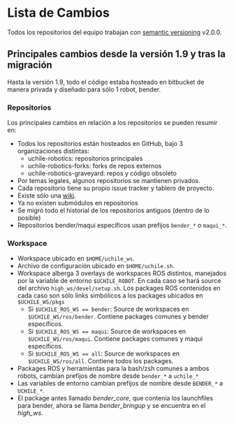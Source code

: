 # Lista de Cambios

Todos los repositorios del equipo trabajan con [semantic versioning](http://semver.org/) v2.0.0.

## Principales cambios desde la versión 1.9 y tras la migración

Hasta la versión 1.9, todo el código estaba hosteado en bitbucket de manera privada y diseñado para sólo 1 robot, bender.

### Repositorios

Los principales cambios en relación a los repositorios se pueden resumir en:

* Todos los repositorios están hosteados en GitHub, bajo 3 organizaciones distintas:
    - uchile-robotics: repositorios principales
    - uchile-robotics-forks: forks de repos externos
    - uchile-robotics-graveyard: repos y código obsoleto
* Por temas legales, algunos repositorios se mantienen privados.
* Cada repositorio tiene su propio issue tracker y tablero de proyecto.
* Existe sólo una [wiki](https://github.com/uchile-robotics/uchile_system/wiki).
* Ya no existen submódulos en repositorios
* Se migró todo el historial de los repositorios antiguos (dentro de lo posible)
* Repositorios bender/maqui específicos usan prefijos `bender_*` o `maqui_*`.

### Workspace

* Workspace ubicado en `$HOME/uchile_ws`.
* Archivo de configuración ubicado en `$HOME/uchile.sh`.
* Workspace alberga 3 overlays de workspaces ROS distintos, manejados por la variable de entorno `$UCHILE_ROBOT`. En cada caso se hará source del archivo `high_ws/devel/setup.sh`. Los packages ROS contenidos en cada caso son sólo links simbólicos a los packages ubicados en `$UCHILE_WS/pkgs`
    - Si `$UCHILE_ROS_WS == bender`: Source de workspaces en `$UCHILE_WS/ros/bender`. Contiene packages comunes y bender específicos.
    - Si `$UCHILE_ROS_WS == maqui`: Source de workspaces en `$UCHILE_WS/ros/maqui`. Contiene packages comunes y maqui específicos.
    - Si `$UCHILE_ROS_WS == all`: Source de workspaces en `$UCHILE_WS/ros/all`. Contiene todos los packages.
* Packages ROS y herramientas para la bash/zsh comunes a ambos robots, cambian prefijos de nombre desde `bender_*` a `uchile_*`
* Las variables de entorno cambian prefijos de nombre desde `BENDER_*` a `UCHILE_*`.
* El package antes llamado *bender_core*, que contenía los launchfiles para bender, ahora se llama *bender_bringup* y se encuentra en el *high_ws*.
